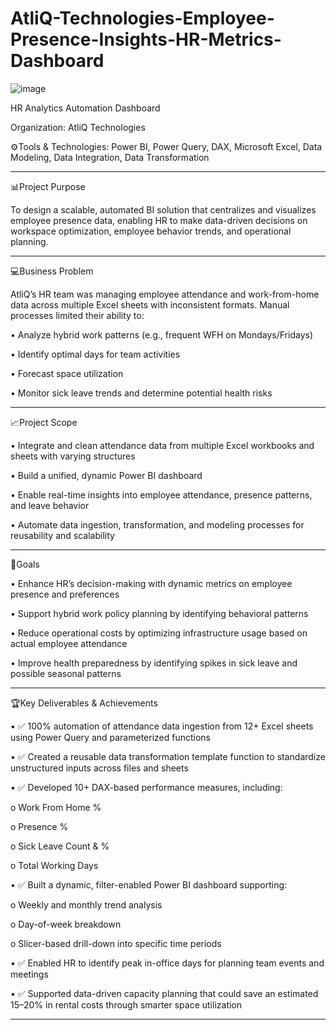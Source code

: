 # AtliQ-Technologies-Employee-Presence-Insights-HR-Metrics-Dashboard

![image](https://github.com/user-attachments/assets/b20cfcc4-f37a-4502-b1b8-ca3c80fe457e)

HR Analytics Automation Dashboard 

Organization: AtliQ Technologies

⚙️Tools & Technologies: Power BI, Power Query, DAX, Microsoft Excel, Data Modeling, Data Integration, Data Transformation
________________________________________

📊Project Purpose

To design a scalable, automated BI solution that centralizes and visualizes employee presence data, enabling HR to make data-driven decisions on workspace optimization, employee behavior trends, and operational planning.
________________________________________

💻Business Problem

AtliQ’s HR team was managing employee attendance and work-from-home data across multiple Excel sheets with inconsistent formats. Manual processes limited their ability to:

•	Analyze hybrid work patterns (e.g., frequent WFH on Mondays/Fridays)

•	Identify optimal days for team activities

•	Forecast space utilization

•	Monitor sick leave trends and determine potential health risks
________________________________________

📈Project Scope

•	Integrate and clean attendance data from multiple Excel workbooks and sheets with varying structures

•	Build a unified, dynamic Power BI dashboard

•	Enable real-time insights into employee attendance, presence patterns, and leave behavior

•	Automate data ingestion, transformation, and modeling processes for reusability and scalability
________________________________________

📅Goals

•	Enhance HR’s decision-making with dynamic metrics on employee presence and preferences

•	Support hybrid work policy planning by identifying behavioral patterns

•	Reduce operational costs by optimizing infrastructure usage based on actual employee attendance

•	Improve health preparedness by identifying spikes in sick leave and possible seasonal patterns
________________________________________

🏆Key Deliverables & Achievements

•	✅ 100% automation of attendance data ingestion from 12+ Excel sheets using Power Query and parameterized functions

•	✅ Created a reusable data transformation template function to standardize unstructured inputs across files and sheets

•	✅ Developed 10+ DAX-based performance measures, including:

o	Work From Home %

o	Presence %

o	Sick Leave Count & %

o	Total Working Days

•	✅ Built a dynamic, filter-enabled Power BI dashboard supporting:

o	Weekly and monthly trend analysis

o	Day-of-week breakdown

o	Slicer-based drill-down into specific time periods

•	✅ Enabled HR to identify peak in-office days for planning team events and meetings

•	✅ Supported data-driven capacity planning that could save an estimated 15–20% in rental costs through smarter space utilization

________________________________________

